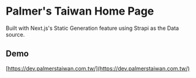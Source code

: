 # Palmer's Taiwan Home Page

Built with Next.js's Static Generation feature using Strapi as the Data source. 

## Demo

[https://dev.palmerstaiwan.com.tw/](https://dev.palmerstaiwan.com.tw/)

